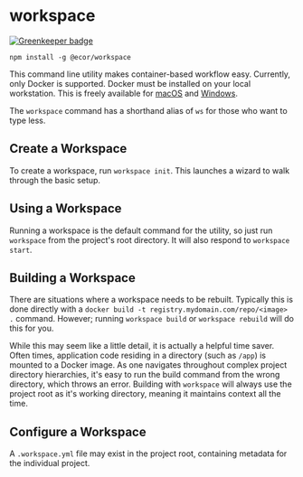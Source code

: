 # workspace

[![Greenkeeper badge](https://badges.greenkeeper.io/coreybutler/workspace.svg)](https://greenkeeper.io/)

`npm install -g @ecor/workspace`

This command line utility makes container-based workflow easy. Currently,
only Docker is supported. Docker must be installed on your local workstation.
This is freely available for [macOS](https://www.docker.com/docker-mac) and
[Windows](https://www.docker.com/docker-windows).

The `workspace` command has a shorthand alias of `ws` for those who want to
type less.  

## Create a Workspace

To create a workspace, run `workspace init`. This launches a wizard to walk
through the basic setup.

## Using a Workspace

Running a workspace is the default command for the utility, so just run
`workspace` from the project's root directory. It will also respond
to `workspace start`.

## Building a Workspace

There are situations where a workspace needs to be rebuilt. Typically this
is done directly with a `docker build -t registry.mydomain.com/repo/<image> .` command. However; running `workspace build` or `workspace rebuild` will
do this for you.

While this may seem like a little detail, it is actually a helpful time saver.
Often times, application code residing in a directory (such as `/app`) is
mounted to a Docker image. As one navigates throughout complex project
directory hierarchies, it's easy to run the build command from the wrong
directory, which throws an error. Building with `workspace` will always use
the project root as it's working directory, meaning it maintains context all
the time.

## Configure a Workspace

A `.workspace.yml` file may exist in the project root, containing metadata
for the individual project.
